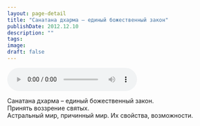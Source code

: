 ```yaml
---
layout: page-detail
title: "Санатана дхарма – единый божественный закон"
publishDate: 2012.12.10
description: ""
tags:
image:
draft: false
---
```


<audio title="2012.12.10 - Санатана дхарма – единый божественный закон.mp3" src="/upload/iblock/51b/51b995b154808ca44bc179fcbba0d0f3.mp3" controls=""></audio>

 Санатана дхарма – единый божественный закон.   
Принять воззрение святых.   
Астральный мир, причинный мир. Их свойства, возможности.  

  
